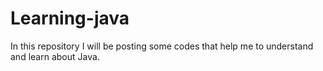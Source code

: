 # Learning-java
In this repository I will be posting some codes that help me to understand and learn about Java.
